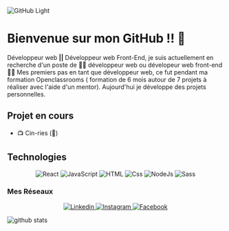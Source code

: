 
![GitHub Light](https://github.com/github-light.png#gh-dark-mode-only)

<h1> Bienvenue sur mon GitHub !! 🤝 </h1>


<p> Développeur web <strong>||</strong> Développeur web Front-End, je suis actuellement en recherche d'un poste de 🧑‍💻 développeur web ou dévelopeur web front-end 🧑‍💻 
Mes premiers pas en tant que développeur web, ce fut pendant ma formation Openclassrooms ( formation de 6 mois autour de 7 projets à réaliser avec l'aide d'un mentor). Aujourd'hui je développe des projets personnelles.
</p> 


<h2>Projet en cours</h2>

<ul>
  <li>📺 Cin-ries (📂)</li>
</ul>

<h2> Technologies </h2>

<p align="center">
    
<img alt="React" src="https://img.shields.io/badge/React-61DAFB?logo=react&logoColor=white&style=for-the-badge" />
<img alt="JavaScript" src="https://img.shields.io/badge/JavaScript-F7DF1E?logo=javascript&logoColor=white&style=for-the-badge" />
<img alt="HTML" src="https://img.shields.io/badge/HTML-E34F26?logo=html5&logoColor=white&style=for-the-badge" />
<img alt="Css" src="https://img.shields.io/badge/CSS-1572B6?logo=css3&logoColor=white&style=for-the-badge" />
<img alt="NodeJs" src="https://img.shields.io/badge/NodeJs-339933?logo=node.js&logoColor=white&style=for-the-badge" />
<img alt="Sass" src="https://img.shields.io/badge/Sass-CC6699?logo=sass&logoColor=white&style=for-the-badge" />

</p>

<h3>Mes Réseaux</h3>

<p align="center">
    
<a href="https://www.linkedin.com/in/maxime-paupy/">
  <img
    alt="Linkedin"
    src="https://img.shields.io/badge/linkedin-0077B5?logo=linkedin&logoColor=white&style=for-the-badge"
  />
</a>

<a href="https://www.instagram.com/maximusgen___/">
  <img
    alt="Instagram"
    src="https://img.shields.io/badge/Instagram-E4405F?logo=instagram&logoColor=white&style=for-the-badge"
  />
    
<a href="https://www.facebook.com/MaxZaraPaupy">
  <img
    alt="Facebook"
    src="https://img.shields.io/badge/Facebook-1877F2?logo=facebook&logoColor=white&style=for-the-badge"
  />
</a>
    
</p>
    

 

 ![github stats](https://github-readme-stats.vercel.app/api?username=MaximusGen)

